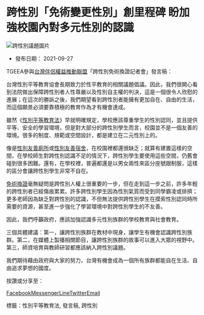 # 跨性別「免術變更性別」創里程碑 盼加強校園內對多元性別的認識

![跨性別議題圖片](https://tgeea.org.tw/wp-content/uploads/2021/09/跨性別_工作區域-1-scaled.jpg)

- 發布日期： 2021-09-27

TGEEA參與[台灣伴侶權益推動聯盟](https://tapcpr.org/?fbclid=IwAR1EXLFFaWdyuitA9xw3s3-D2d68YxrRC3pr-IMDaOu0r0X42GC_wRC5OQA)「跨性別免術換證記者會」發言稿：

台灣性別平等教育協會長期致力於性平教育的相關議題倡議。因此，我們很開心看到法院做出保障跨性別者人性尊嚴以及性別自主權的判決，這是一個很令人欣慰的進展；在這次的勝訴之後，我們期望看到跨性別者能擁有更加自在、自由的生活，而這個願景必須要靠積極的教育作為才有機會達成。

雖然《[性別平等教育法](https://law.moj.gov.tw/LawClass/LawAll.aspx?PCode=H0080067)》早就明確規定，學校應該尊重學生的性別認同，並且提供平等、安全的學習環境，但是對大部分的跨性別學生而言，校園並不是一個友善的環境。很多的制度、規範或空間設計，都是建立在二元性別上的。

像是[性別友善廁所](https://www.iwomenweb.org.tw/cp.aspx?n=1E5768EC527FC331)或[性別友善宿舍](https://www.mirrormedia.mg/story/20201206inv005/)，在校園裡都還很缺乏；就算有建置這樣的空間，在學校師生對跨性別認識不足的情況下，跨性別學生要使用這些空間，仍舊會碰到很多困難。還有，在學校裡，普遍都還是以男女兩性來區分座號跟制服，這樣的區分會讓跨性別學生非常不自在。

[免術換證](https://www.ettoday.net/news/20210924/2086351.htm)毫無疑問是跨性別人權上很重要的一步，但在走到這一步之前，許多年輕的跨性別者已經傷痕累累。許多跨性別學生因為性別氣質而受到同學霸凌或排擠；更多老師因為缺乏對跨性別的認識，不但無法提供跨性別學生在摸索性別認同時所需要的資源，甚至進一步強化了學習環境中對跨性別學生的不友善。

因此，我們呼籲政府，應該加強認識多元性別族群的學校教育與社會教育。

三個具體建議：第一，讓跨性別族群在教材中現身，讓學生有機會認識跨性別族群。第二，在媒體上製播相關節目，讓跨性別族群的故事可以進入大眾的視野中。第三，師資培育與教師研習都應該納入跨性別議題。

我們期待藉由政府與大家的努力，台灣有機會成為一個所有族群都能自在生活、自由追求夢想的國度。

按讚或分享至：

[Facebook](/#facebook "Facebook")[Messenger](/#facebook_messenger "Messenger")[Line](/#line "Line")[Twitter](/#twitter "Twitter")[Email](/#email "Email")

標籤：性別平等教育法, 發言稿, 跨性別
